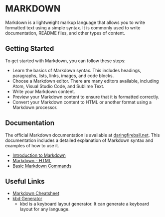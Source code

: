 # MARKDOWN

Markdown is a lightweight markup language that allows you to write formatted text using a simple syntax. It is commonly used to write documentation, README files, and other types of content.

## Getting Started

To get started with Markdown, you can follow these steps:

- Learn the basics of Markdown syntax. This includes headings, paragraphs, lists, links, images, and code blocks.
- Choose a Markdown editor. There are many editors available, including Atom, Visual Studio Code, and Sublime Text.
- Write your Markdown content.
- Preview your Markdown content to ensure that it is formatted correctly.
- Convert your Markdown content to HTML or another format using a Markdown processor.

## Documentation

The official Markdown documentation is available at [daringfireball.net](https://daringfireball.net/projects/markdown/). This documentation includes a detailed explanation of Markdown syntax and examples of how to use it.

- [Introduction to Markdown](./markdown.md)
- [Markdown - HTML](./markdown.html.md)
- [Basic Markdown Commands](./markdown.commands.md)

## Useful Links

- [Markdown Cheatsheet](https://quickref.me/markdown)
- [kbd Generator](https://kbd.hsuan.xyz/)
  - kbd is a keyboard layout generator. It can generate a keyboard layout for any language.
